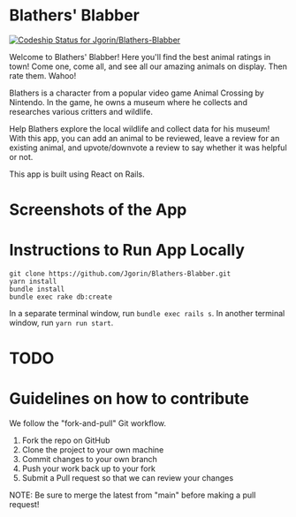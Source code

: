 # Blathers' Blabber

[![Codeship Status for Jgorin/Blathers-Blabber](https://app.codeship.com/projects/9edc125d-980e-4a43-8987-1fff786abacb/status?branch=master)](https://app.codeship.com/projects/442458)

Welcome to Blathers' Blabber! Here you'll find the best animal ratings in town! Come one, come all, and see all our amazing animals on display. Then rate them. Wahoo!

Blathers is a character from a popular video game Animal Crossing by Nintendo. In the game, he owns a museum where he collects and researches various critters and wildlife.

Help Blathers explore the local wildlife and collect data for his museum! With this app, you can add an animal to be reviewed, leave a review for an existing animal, and upvote/downvote a review to say whether it was helpful or not.

This app is built using React on Rails.
# Screenshots of the App

# Instructions to Run App Locally
```
git clone https://github.com/Jgorin/Blathers-Blabber.git
yarn install
bundle install
bundle exec rake db:create
```
In a separate terminal window, run `bundle exec rails s`.
In another terminal window, run `yarn run start`.

# TODO
# Guidelines on how to contribute
We follow the "fork-and-pull" Git workflow.

1. Fork the repo on GitHub
2. Clone the project to your own machine
3. Commit changes to your own branch
4. Push your work back up to your fork
5. Submit a Pull request so that we can review your changes

NOTE: Be sure to merge the latest from "main" before making a pull request!